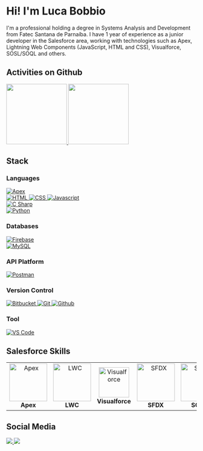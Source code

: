 <h1>Hi! I'm Luca Bobbio</h1>
<p>
  I'm a professional holding a degree in Systems Analysis and Development from Fatec Santana de Parnaíba. I have 1 year of experience as a junior developer in the Salesforce area, working with technologies such as Apex, Lightning Web Components (JavaScript, HTML and CSS), Visualforce, SOSL/SOQL and others.
</p>

<h2>Activities on Github</h2>
<div>
  <a href="https://github.com/LucaBobbioDev">
    <img height ="160em" src="https://github-readme-stats.vercel.app/api?username=LucaBobbioDev&theme=dracula&show_icons=true&rank_icon=github&count_private=true"/>
    <img height ="160em" src="https://github-readme-stats.vercel.app/api/top-langs/?username=LucaBobbioDev&layout=donut&theme=dracula&count_private=true"/>
  </a>
<div>
  
<h2>Stack</h2>
<div>
  <h3>Languages</h3> 
  <a href="https://help.salesforce.com/s/articleView?id=sf.code_about.htm&type=5"> 
    <img alt="Apex" src="https://img.shields.io/badge/-Apex-333333?style=flat&logo=Salesforce"/>
  </a></br>
  <a href="https://developer.mozilla.org/en-US/docs/Web/HTML">
    <img alt="HTML" src="https://img.shields.io/badge/-HTML5-333333?style=flat&logo=HTML5"/>
  </a>
  <a href="https://developer.mozilla.org/en-US/docs/Web/CSS">
    <img alt="CSS" src="https://img.shields.io/badge/-CSS-333333?style=flat&logo=CSS3&logoColor=1572B6"/>
  </a>
  <a href="https://developer.mozilla.org/en-US/docs/Web/JavaScript">
    <img alt="Javascript" src="https://img.shields.io/badge/-JavaScript-333333?style=flat&logo=javascript"/>
  </a></br>
  <a href="https://learn.microsoft.com/en-us/dotnet/csharp/">
    <img alt="C Sharp" src="https://img.shields.io/badge/-C%23-333333?style=flat&logo=csharp&logoColor=65B741"/> 
  </a></br>
  <a href="https://www.python.org/">
    <img alt="Python" src="https://img.shields.io/badge/-Python-333333?style=flat&logo=python"/>
  </a>
</div>

<div>
  <h3>Databases</h3>
  <a href="https://firebase.google.com/docs">
    <img alt="Firebase" src="https://img.shields.io/badge/-Firebase-333333?style=flat&logo=firebase"/>
  </a>
  </br>
  <a href="https://dev.mysql.com/doc/refman/8.0/en/introduction.html">
    <img alt="MySQL" src="https://img.shields.io/badge/-MySQL-333333?style=flat&logo=mysql"/> 
  </a>
</div>

<div>
  <h3>API Platform</h3>
  <a href="https://www.postman.com/product/what-is-postman/">
    <img alt="Postman" src="https://img.shields.io/badge/-Postman-333333?style=flat&logo=Postman"/>
  </a>
</div>

<div>
  <h3>Version Control</h3>
  <a href="https://bitbucket.org/product?&aceid=&adposition=&adgroup=146041754871&campaign=18815940184&creative=632894031354&device=c&keyword=bitbucket&matchtype=e&network=g&placement=&ds_kids=p74128568887&ds_e=GOOGLE&ds_eid=700000001551985&ds_e1=GOOGLE&gad_source=1&gclid=CjwKCAiA2pyuBhBKEiwApLaIO-GCg2oNunkrZSW1K2zALExgzTCBXM_7grLWXZFR_Tf1Ra9xmn2BahoCARkQAvD_BwE&gclsrc=aw.ds">
    <img alt="Bitbucket" src="https://img.shields.io/badge/-Bitbucket-333333?style=flat&logo=bitbucket&logoColor=1572B6"/>
  </a>
  <a href="https://git-scm.com/">
    <img alt="Git" src="https://img.shields.io/badge/-Git-333333?style=flat&logo=git"/>
  </a>
  <a href="https://docs.github.com/pt">
    <img alt="Github" src="https://img.shields.io/badge/-GitHub-333333?style=flat&logo=github"/>
  </a>
</div>

<div>
  <h3>Tool</h3>
  <a href="https://code.visualstudio.com/docs">
    <img alt="VS Code" src="https://img.shields.io/badge/Vscode-333333?style=flat&logo=visual-studio-code&logoColor=0B60B0"/>
  </a>
</div>

<h2>Salesforce Skills</h2>
<div>
  <table width="100%" style="border:0px;">
    <tr style="border:0px;" >
      <td align="center" style="border:0px;">
          <img src="https://res.cloudinary.com/hy4kyit2a/f_auto,fl_lossy,q_70/learn/superbadges/superbadge_apex/2d3426c48dc056fd5c083ecb5cb66a56_badge.png" alt="Apex" width="100"/><br>
          <b>Apex</b>
      </td>
      <td align="center" style="border:0px;">
        <img src="https://res.cloudinary.com/hy4kyit2a/f_auto,fl_lossy,q_70/learn/superbadges/superbadge_lwc_specialist/0b422a78e019b08aa699dc76b48cc7e8_badge.png" alt="LWC" width="100"/><br>
        <b>LWC</b>
      </td>
      <td align="center" style="border:0px;">
        <img src="https://res.cloudinary.com/hy4kyit2a/f_auto,fl_lossy,q_70/learn/modules/lex_dev_visualforce/7998e9bbdff36b923bb01ff7a5f918f5_badge.png" alt="Visualforce" width="80"/><br>
        <b>Visualforce</b>
      </td>
      <td align="center" style="border:0px;">
        <img src="https://res.cloudinary.com/hy4kyit2a/f_auto,fl_lossy,q_70/learn/projects/quickstart-vscode-salesforce/a884f9ae6802649bf19065787ec0bb29_badge.png" alt="SFDX" width="100"/><br>
        <b>SFDX</b>
      </td>
      <td align="center" style="border:0px;">
        <img src="https://res.cloudinary.com/hy4kyit2a/f_auto,fl_lossy,q_70/learn/projects/transform-sql-queries-to-soql-queries-in-a-lightning-app/5adf9047beeb18a068e6a2f1da1b6c4b_badge.png" alt="SOQL" width="100"/><br>
        <b>SOQL</b>
      </td>
      <td align="center" style="border:0px;">
        <img src="https://developer.salesforce.com/resource/images/trailhead/badges/modules/trailhead_module_performance-troubleshooting-in-lwc.png" alt="Testing" width="100"/><br>
        <b>Testing</b>
      </td>
      <td align="center" style="border:0px;">
        <img src="https://res.cloudinary.com/hy4kyit2a/f_auto,fl_lossy,q_70/learn/modules/apex_integration_services/06d0e8f1f5b59f14d070f0f6e86dc5bd_badge.png" alt="Integration" width="80"/><br>
        <b>Integration</b>
      </td>
      <td align="center" style="border:0px;">
        <img src="https://res.cloudinary.com/hy4kyit2a/f_auto,fl_lossy,q_70/learn/modules/flow-concepts-quick-look/2efe8d1e594c2d1c67f0eefb752a5f49_badge.png" alt="Flow" width="100"/><br>
        <b>Flow</b>
      </td>
    </tr>
  </table>
</div>

<h2>Social Media</h2>
<div>
  <a href="https://www.linkedin.com/in/luca-bobbio-0135b2240/" target="blank">
    <img src="https://img.shields.io/badge/LinkedIn-0077B5?style=for-the-badge&logo=linkedin&logoColor=white"/>
  </a>
  <a href="https://www.facebook.com/Luca.bobbio.1/" target="blank">
    <img src="https://img.shields.io/badge/Facebook-1877F2?style=for-the-badge&logo=facebook&logoColor=white"/>
  </a>
</div>
